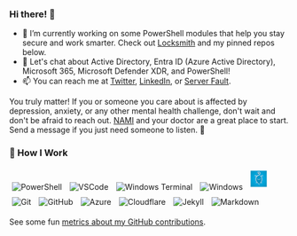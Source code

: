 ### Hi there! 👋

- 🔭 I’m currently working on some PowerShell modules that help you stay secure and work smarter. Check out [Locksmith](https://github.com/TrimarcJake/Locksmith) and my pinned repos below.  
- 💬 Let's chat about Active Directory, Entra ID (Azure Active Directory), Microsoft 365, Microsoft Defender XDR, and PowerShell!  
- 📫 You can reach me at [Twitter](https://twitter.com/SamErde), [LinkedIn](https://www.linkedin.com/in/samerde/), or [Server Fault](https://serverfault.com/users/49571/sturdyerde).  

You truly matter! If you or someone you care about is affected by depression, anxiety, or any other mental health challenge, don't wait and don't be afraid to reach out. [NAMI](https://www.nami.org/Your-Journey) and your doctor are a great place to start. Send a message if you just need someone to listen. :yellow_heart:  

### 🧰 How I Work

<div id="logos">
  <img alt="PowerShell" width="30px" src="https://raw.githubusercontent.com/PowerShell/PowerShell/6ceaf92bf941f8c08367016c8cfe1dcc9aafbce1/assets/ps_black_128.svg" style="margin:5px" />
  <img alt="VSCode" width="30px" src="https://cdn.jsdelivr.net/gh/devicons/devicon/icons/vscode/vscode-original.svg" style="margin:5px" />
  <img alt="Windows Terminal" width="30px" src="https://raw.githubusercontent.com/microsoft/terminal/main/res/terminal.ico" style="margin:5px" />
  <img alt="Windows" width="30px" src="https://cdn.jsdelivr.net/gh/devicons/devicon@latest/icons/windows11/windows11-original.svg" style="margin:5px" />
  <img alt="Pester" width="30px" src="https://raw.githubusercontent.com/pester/Pester/b19f0eb7af2c466d1b51eb534e25b93650a0c055/images/pester.PNG" style="margin:5px" />
  <img alt="Git" width="30px" src="https://cdn.jsdelivr.net/gh/devicons/devicon/icons/git/git-original.svg" style="margin:5px" />
  <img alt="GitHub" width="30px" src="https://cdn.jsdelivr.net/gh/devicons/devicon/icons/github/github-original.svg" style="margin:5px" />
  <img alt="Azure" width="30px" src="https://cdn.jsdelivr.net/gh/devicons/devicon/icons/azure/azure-original.svg" style="margin:5px" />
  <img alt="Cloudflare" width="30px" src="https://cdn.jsdelivr.net/gh/devicons/devicon@latest/icons/cloudflare/cloudflare-original.svg" style="margin:5px" />
  <img alt="Jekyll" width="30px" src="https://cdn.jsdelivr.net/gh/devicons/devicon@latest/icons/jekyll/jekyll-original.svg" style="margin:5px" />
  <img alt="Markdown" width="30px" src="https://cdn.jsdelivr.net/gh/devicons/devicon@latest/icons/markdown/markdown-original.svg" style="margin:5px" />
</div> 

See some fun [metrics about my GitHub contributions](./metrics.md).  
